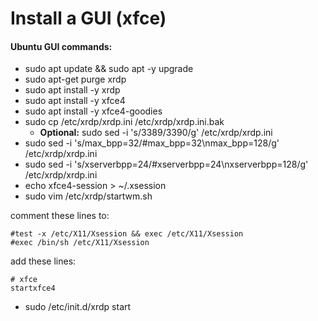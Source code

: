 # Install a GUI \(xfce\)

#### Ubuntu GUI commands: 

* sudo apt update && sudo apt -y upgrade
* sudo apt-get purge xrdp
* sudo apt install -y xrdp
* sudo apt install -y xfce4
* sudo apt install -y xfce4-goodies
* sudo cp /etc/xrdp/xrdp.ini /etc/xrdp/xrdp.ini.bak
  * **Optional:** sudo sed -i 's/3389/3390/g' /etc/xrdp/xrdp.ini
* sudo sed -i 's/max\_bpp=32/\#max\_bpp=32\nmax\_bpp=128/g' /etc/xrdp/xrdp.ini
* sudo sed -i 's/xserverbpp=24/\#xserverbpp=24\nxserverbpp=128/g' /etc/xrdp/xrdp.ini
* echo xfce4-session &gt; ~/.xsession
* sudo vim /etc/xrdp/startwm.sh

comment these lines to:

```text
#test -x /etc/X11/Xsession && exec /etc/X11/Xsession
#exec /bin/sh /etc/X11/Xsession
```

add these lines:

```text
# xfce
startxfce4
```

* sudo /etc/init.d/xrdp start


